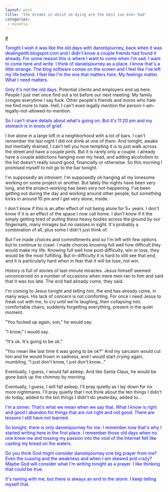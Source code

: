 ```yaml
---
layout: post
title: 'the dreams in which im dying are the best ive ever had'
categories:
 - minutia
---
```


<a href="http://blogs.salon.com/0001772/2004/09/24.html#a391">#</a>



<font color="blue">Tonight I wish it was like the old days with danielsjourney, back when it was dealingwith.blogspot.com and I didn't know a couple friends had found it already. For some reason this is where I want to come when I'm sad. I want to come here and write. I think of danielsjourney as a place. I know that's a little strange. The blog software comes on the screen and I feel like I've left my life behind. I feel like I'm the one that matters here. My feelings matter. What I need matters.



Only it's not the old days.</font> Potential clients and employers end up here. People I just met once find out a lot before our next meeting. My family cringes everytime I say fuck. Other people's friends and moms who hate me find more to hate. Hell, I can't even legally mention the person-I-am-legally-not-allowed-to-mention.



<font color="blue">So I can't share details about what's going on. But it's 11:20 pm and my stomach is in knots of grief.</font>



I live alone in a large loft in a neighborhood with a lot of bars. I can't remember the last night I did not drink at one of them. And tonight, awake but mentally drained, I can't tell you how tempting it is to just walk across the street and have a couple pints. But it is rarely only a couple. I already have a couple addictions hanging over my head, and adding alcoholism to the list doesn't really sound good, financially or otherwise. So this morning I promised myself to not go to the bar tonight.



I'm supposedly an introvert. I'm supposedly ok hanging all my lonesome working on some project or another. But lately the nights have been very long, and the project-working has been very not-happening. I've been getting out during the day and working around other people, but something kicks in around 10 pm and I get very alone, inside.



I don't know if this is an after effect of not being alone for 5+ years. I don't know if it is an effect of the space I now call home. I don't know if it the simply getting tired of pulling these heavy bodies across the ground by our fingernails, many mirages but no oasises in sight. It's probably a combination of all, plus some I didn't just think of.



But I've made choices and committments and so I'm left with few options but to continue to crawl. I made choices knowing full well how difficult they would make my life. Knowing full well how post-difficulty, win or lose, they would be the most fulfilling. But in-difficulty it is hard to still see that end, and it is particularly hard when in fear that it will be lose, not win.



History is full of stories of last-minute miracles. Jesus himself seemed unconcerned on a number of occasions when mere men ran to him and said that it was too late. The end had already come, they said.



I'm coming to Jesus tonight and telling him, the end has already come, in many ways. His lack of concern is not comforting. For once I need Jesus to freak out with me, to cry until we're laughing, then collapsing into comfortable chairs, suddenly forgetting everything, present in the quiet moment.



"You fucked up again, son," he would say.



"I know," I would say.



"It's ok. It's going to be ok."



"You mean like last time it was going to be ok?" And my sarcasm would cut him and he would frown in sadness, and I would start crying again, mumbling, "I just don't know, I just don't know..."



Eventually, I guess, I would fall asleep. And like Santa Claus, he would be gone back up the chimney by morning.



Eventually, I guess, I will fall asleep. I'll pray quietly as I lay down for no more nightmares. I'll pray quietly that I not think about the ten things I didn't do today, added to the ten things I didn't do yesterday, added to...



<font color="blue">I'm a sinner. That's what we mean when we say that. What I know is right and good I abandon for things that are not right and not good. There are lessons I still have not learned.



So tonight, there is only danielsjourney for me. I remember now that's why I started writing here in the first place. I remember those old days when no one knew me and tossing my passion into the void of the Internet felt like casting my bread on the waters.



Do you think God might consider danielsjourney one big prayer from me? Even the cussing and the weakness and when I am skewed and crazy? Maybe God will consider what I'm writing tonight as a prayer. I like thinking that could be true.



It's raining with me, but there is always an end to the storm. I keep telling myself that.</font>